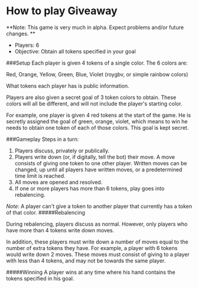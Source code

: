 How to play Giveaway
=====

**Note: This game is very much in alpha. Expect problems and/or future changes. **

* Players: 6
* Objective: Obtain all tokens specified in your goal

###Setup
Each player is given 4 tokens of a single color. The 6 colors are:

Red, Orange, Yellow, Green, Blue, Violet
(roygbv, or simple rainbow colors)

What tokens each player has is public information.

Players are also given a secret goal of 3 token colors to obtain. These colors will all be different, and will not include
the player's starting color.

For example, one player is given 4 red tokens at the start of the game. He is secretly assigned the goal of green, orange, violet, which means to win he needs to obtain one token of each of those colors. This goal is kept secret.

###Gameplay
Steps in a turn:

1. Players discuss, privately or publically.
2. Players write down (or, if digitally, tell the bot) their move. A move consists of giving one token to one other player.
Written moves can be changed, up until all players have written moves, or a predetermined time limit is reached.
3. All moves are opened and resolved. 
4. If one or more players has more than 6 tokens, play goes into rebalencing.

*Note*: A player can't give a token to another player that currently has a token of that color.
#####Rebalencing

During rebalencing, players discuss as normal. However, only players who have more than 4 tokens write down moves. 

In addition, these players must write down a number of moves equal to the number of extra tokens they have. For example, a player with 6 tokens would write down 2 moves. These moves must consist of giving to a player with less than 4 tokens, and may not be towards the same player.

#####Winning
A player wins at any time where his hand contains the tokens specified in his goal.

